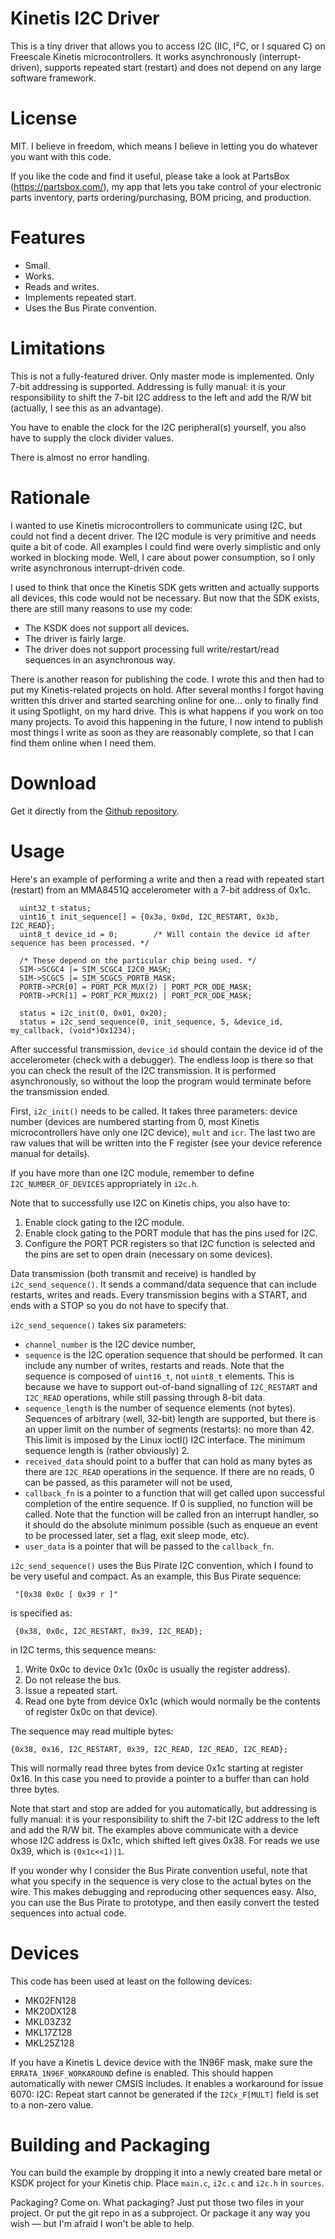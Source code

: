 # Kinetis I2C Driver

This is a tiny driver that allows you to access I2C (IIC, I²C, or I squared C) on Freescale Kinetis microcontrollers. It works asynchronously (interrupt-driven), supports repeated start (restart) and does not depend on any large software framework.

# License

MIT. I believe in freedom, which means I believe in letting you do whatever you want with this code.

If you like the code and find it useful, please take a look at PartsBox (https://partsbox.com/), my app that lets you take control of your electronic parts inventory, parts ordering/purchasing, BOM pricing, and production.

# Features

* Small.
* Works.
* Reads and writes.
* Implements repeated start.
* Uses the Bus Pirate convention.

# Limitations

This is not a fully-featured driver. Only master mode is implemented. Only 7-bit addressing is supported. Addressing is fully manual: it is your responsibility to shift the 7-bit I2C address to the left and add the R/W bit (actually, I see this as an advantage).

You have to enable the clock for the I2C peripheral(s) yourself, you also have to supply the clock divider values.

There is almost no error handling.

# Rationale

I wanted to use Kinetis microcontrollers to communicate using I2C, but could not find a decent driver. The I2C module is very primitive and needs quite a bit of code. All examples I could find were overly simplistic and only worked in blocking mode. Well, I care about power consumption, so I only write asynchronous interrupt-driven code.

I used to think that once the Kinetis SDK gets written and actually supports all devices, this code would not be necessary. But now that the SDK exists, there are still many reasons to use my code:

* The KSDK does not support all devices.
* The driver is fairly large.
* The driver does not support processing full write/restart/read sequences in an asynchronous way.

There is another reason for publishing the code. I wrote this and then had to put my Kinetis-related projects on hold. After several months I forgot having written this driver and started searching online for one… only to finally find it using Spotlight, on my hard drive. This is what happens if you work on too many projects. To avoid this happening in the future, I now intend to publish most things I write as soon as they are reasonably complete, so that I can find them online when I need them.

# Download

Get it directly from the [Github repository](https://github.com/jwr/kinetis_i2c).

# Usage

Here's an example of performing a write and then a read with repeated start (restart) from an MMA8451Q accelerometer with a 7-bit address of 0x1c.

```
  uint32_t status;
  uint16_t init_sequence[] = {0x3a, 0x0d, I2C_RESTART, 0x3b, I2C_READ};
  uint8_t device_id = 0;		/* Will contain the device id after sequence has been processed. */

  /* These depend on the particular chip being used. */
  SIM->SCGC4 |= SIM_SCGC4_I2C0_MASK;
  SIM->SCGC5 |= SIM_SCGC5_PORTB_MASK;
  PORTB->PCR[0] = PORT_PCR_MUX(2) | PORT_PCR_ODE_MASK;
  PORTB->PCR[1] = PORT_PCR_MUX(2) | PORT_PCR_ODE_MASK;

  status = i2c_init(0, 0x01, 0x20);
  status = i2c_send_sequence(0, init_sequence, 5, &device_id, my_callback, (void*)0x1234);
```

After successful transmission, `device_id` should contain the device id of the accelerometer (check with a debugger). The endless loop is there so that you can check the result of the I2C transmission. It is performed asynchronously, so without the loop the program would terminate before the transmission ended.

First, `i2c_init()` needs to be called. It takes three parameters: device number (devices are numbered starting from 0, most Kinetis microcontrollers have only one I2C device), `mult` and `icr`. The last two are raw values that will be written into the F register (see your device reference manual for details).

If you have more than one I2C module, remember to define `I2C_NUMBER_OF_DEVICES` appropriately in `i2c.h`.

Note that to successfully use I2C on Kinetis chips, you also have to:

1. Enable clock gating to the I2C module.
2. Enable clock gating to the PORT module that has the pins used for I2C.
3. Configure the PORT PCR registers so that I2C function is selected and the pins are set to open drain (necessary on some devices).

Data transmission (both transmit and receive) is handled by `i2c_send_sequence()`. It sends a command/data sequence that can include restarts, writes and reads. Every transmission begins with a START, and ends with a STOP so you do not have to specify that.

`i2c_send_sequence()` takes six parameters:

* `channel_number` is the I2C device number,
* `sequence` is the I2C operation sequence that should be performed. It can include any number of writes, restarts and reads. Note that the sequence is composed of `uint16_t`, not `uint8_t` elements. This is because we have to support out-of-band signalling of `I2C_RESTART` and `I2C_READ` operations, while still passing through 8-bit data.
* `sequence_length` is the number of sequence elements (not bytes). Sequences of arbitrary (well, 32-bit) length are supported, but there is an upper limit on the number of segments (restarts): no more than 42. This limit is imposed by the Linux ioctl() I2C interface. The minimum sequence length is (rather obviously) 2.
* `received_data` should point to a buffer that can hold as many bytes as there are `I2C_READ` operations in the   sequence. If there are no reads, 0 can be passed, as this parameter will not be used,
* `callback_fn` is a pointer to a function that will get called upon successful completion of the entire sequence. If 0 is   supplied, no function will be called. Note that the function will be called fron an interrupt handler, so it should do the absolute minimum possible (such as enqueue an event to be processed later, set a flag, exit sleep mode, etc).
* `user_data` is a pointer that will be passed to the `callback_fn`.

`i2c_send_sequence()` uses the Bus Pirate I2C convention, which I found to be very useful and compact. As an example, this
Bus Pirate sequence:

	 "[0x38 0x0c [ 0x39 r ]"

is specified as:

	 {0x38, 0x0c, I2C_RESTART, 0x39, I2C_READ};

in I2C terms, this sequence means:

1. Write 0x0c to device 0x1c (0x0c is usually the register address).
2. Do not release the bus.
3. Issue a repeated start.
4. Read one byte from device 0x1c (which would normally be the contents of register 0x0c on that device).

The sequence may read multiple bytes:

	{0x38, 0x16, I2C_RESTART, 0x39, I2C_READ, I2C_READ, I2C_READ};

This will normally read three bytes from device 0x1c starting at register 0x16. In this case you need to provide a pointer to a buffer than can hold three bytes.

Note that start and stop are added for you automatically, but addressing is fully manual: it is your responsibility to shift the 7-bit I2C address to the left and add the R/W bit. The examples above communicate with a device whose I2C address is 0x1c, which shifted left gives 0x38. For reads we use 0x39, which is `(0x1c<<1)|1`.

If you wonder why I consider the Bus Pirate convention useful, note that what you specify in the sequence is very close to the actual bytes on the wire. This makes debugging and reproducing other sequences easy. Also, you can use the Bus Pirate to prototype, and then easily convert the tested sequences into actual code.

# Devices

This code has been used at least on the following devices:

* MK02FN128
* MK20DX128
* MKL03Z32
* MKL17Z128
* MKL25Z128

If you have a Kinetis L device device with the 1N96F mask, make sure the `ERRATA_1N96F_WORKAROUND` define is enabled. This should happen automatically with newer CMSIS includes. It enables a workaround for issue 6070: I2C: Repeat start cannot be generated if the `I2Cx_F[MULT]` field is set to a non-zero value.

# Building and Packaging

You can build the example by dropping it into a newly created bare metal or KSDK project for your Kinetis chip. Place `main.c`, `i2c.c` and `i2c.h` in `sources`.

Packaging? Come on. What packaging? Just put those two files in your project. Or put the git repo in as a subproject. Or package it any way you wish — but I'm afraid I won't be able to help.
